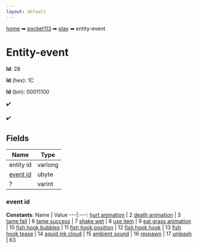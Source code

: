 ```yaml
---
layout: default
---
```


[home](/) ➡ [pocket113](/protocol/pocket113) ➡ [play](/protocol/pocket113/play) ➡ entity-event

# Entity-event

**Id**: 28

**Id** (hex): 1C

**Id** (bin): 00011100

✔️

✔️

## Fields

Name | Type
---|---
entity id | varlong
[event id](#event-id) | ubyte
? | varint

### event id

**Constants**:
Name | Value
---|:---:
[hurt animation](event-id_hurt-animation) | 2
[death animation](event-id_death-animation) | 3
[tame fail](event-id_tame-fail) | 6
[tame success](event-id_tame-success) | 7
[shake wet](event-id_shake-wet) | 8
[use item](event-id_use-item) | 9
[eat grass animation](event-id_eat-grass-animation) | 10
[fish hook bubbles](event-id_fish-hook-bubbles) | 11
[fish hook position](event-id_fish-hook-position) | 12
[fish hook hook](event-id_fish-hook-hook) | 13
[fish hook tease](event-id_fish-hook-tease) | 14
[squid ink cloud](event-id_squid-ink-cloud) | 15
[ambient sound](event-id_ambient-sound) | 16
[respawn](event-id_respawn) | 17
[unleash](event-id_unleash) | 63

